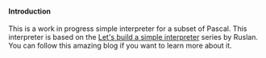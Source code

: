 #### Introduction

This is a work in progress simple interpreter for a subset of Pascal. This
interpreter is based on the [Let's build a simple interpreter](https://ruslanspivak.com/lsbasi-part1/) 
series by Ruslan. You can follow this amazing blog if you want to learn more about it.
